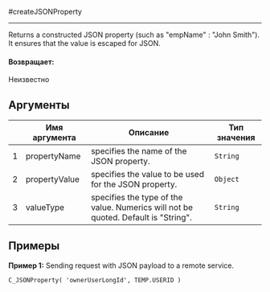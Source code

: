 #createJSONProperty

---

Returns a constructed JSON property (such as "empName" : "John Smith"). It ensures that the value is escaped for JSON.

#### Возвращает:

Неизвестно

## Аргументы

|  | Имя аргумента | Описание | Тип значения |
| --- | --- | --- | --- |
| 1 | propertyName | specifies the name of the JSON property. | `String` |
| 2 | propertyValue | specifies the value to be used for the JSON property. | `Object` |
| 3 | valueType | specifies the type of the value. Numerics will not be quoted. Default is "String". | `String` |

## Примеры

**Пример 1:** Sending request with JSON payload to a remote service.
```
C_JSONProperty( 'ownerUserLongId', TEMP.USERID )
```


